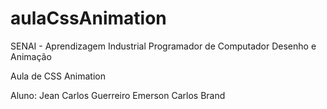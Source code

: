 aulaCssAnimation
================

SENAI - Aprendizagem Industrial Programador de Computador
Desenho e Animação

Aula de CSS Animation

Aluno: Jean Carlos Guerreiro
       Emerson Carlos Brand

